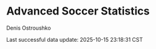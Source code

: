 # Advanced Soccer Statistics
Denis Ostroushko

<!-- gfm -->

Last successful data update: 2025-10-15 23:18:31 CST
